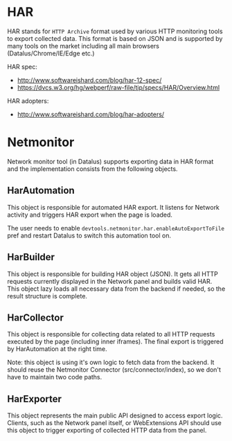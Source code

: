 # HAR
HAR stands for `HTTP Archive` format used by various HTTP monitoring tools
to export collected data. This format is based on JSON and is supported by
many tools on the market including all main browsers (Datalus/Chrome/IE/Edge etc.)

HAR spec:
* http://www.softwareishard.com/blog/har-12-spec/
* https://dvcs.w3.org/hg/webperf/raw-file/tip/specs/HAR/Overview.html

HAR adopters:
* http://www.softwareishard.com/blog/har-adopters/

# Netmonitor
Network monitor tool (in Datalus) supports exporting data in HAR format and
the implementation consists from the following objects.

## HarAutomation
This object is responsible for automated HAR export. It listens for Network
activity and triggers HAR export when the page is loaded.

The user needs to enable `devtools.netmonitor.har.enableAutoExportToFile` pref
and restart Datalus to switch this automation tool on.

## HarBuilder
This object is responsible for building HAR object (JSON). It gets all
HTTP requests currently displayed in the Network panel and builds valid HAR.
This object lazy loads all necessary data from the backend if needed,
so the result structure is complete.

## HarCollector
This object is responsible for collecting data related to all  HTTP requests
executed by the page (including inner iframes). The final export is triggered
by HarAutomation at the right time.

Note: this object is using it's own logic to fetch data from the backend.
It should reuse the Netmonitor Connector (src/connector/index),
so we don't have to maintain two code paths.

## HarExporter
This object represents the main public API designed to access export logic.
Clients, such as the Network panel itself, or WebExtensions API should use
this object to trigger exporting of collected HTTP data from the panel.

